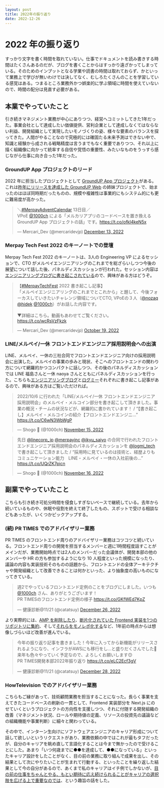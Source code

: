 ```yaml
---
layout: post
title: 2022年の振り返り
date: 2022-12-26
---
```


# 2022 年の振り返り

すっかり文字を書く時間を取れていない。仕事でドキュメントを読み書きする時間はたくさんあるのだが、ブログを書くことからはすっかり遠ざかってしまっている。そのためのインプットとなる学業や読書の時間は取れておらず、かといって業務上で学びが無いわけでは決してなく、むしろたくさんのことを学習している感覚はある。つまるところ業務外かつ娯楽的に学ぶ領域に時間を使えていないので、時間の配分は見直す必要がある。

## 本業でやっていたこと

引き続きマネジメント業務が中心にありつつ、経営へコミットしてきた1年だった。事業会社として達成したい価値提供、営利企業として達成しなくてはならない利益、開発組織として実現したいモノづくりの姿、様々な要素のバランスを探ってきた。人間がやることなので究極的には確固たる未来予測はできない中で、知識と経験から成される戦略精度は言うまでもなく重要でありつつ、それ以上に描く組織像に向かって統率する自信や覚悟の重要性、みたいなものをうっすら感じながら仕事に向き合った1年だった。

### GroundUP App プロジェクトのリード

2022 年に担当したプロジェクトとして [GroundUP App プロジェクト](https://engineering.mercari.com/blog/entry/20221213-ground-up-app/)がある。これは[昨年にリリースを達成した GroundUP Web](https://engineering.mercari.com/blog/entry/20210810-the-new-mercari-web/) の姉妹プロジェクトで、始まったのはほぼ同時期だったものの、規模や複雑性は事業的にもシステム的にも更に難易度が高かった。

<blockquote class="twitter-tweet"><p lang="ja" dir="ltr">＼<a href="https://twitter.com/hashtag/MerpayAdventCalendar?src=hash&amp;ref_src=twsrc%5Etfw">#MerpayAdventCalendar</a> 13日目／<br>VPoE <a href="https://twitter.com/1000ch?ref_src=twsrc%5Etfw">@1000ch</a> による「メルカリアプリのコードベースを置き換える GroundUP App プロジェクトの話」です。<a href="https://t.co/ofkI4keN5x">https://t.co/ofkI4keN5x</a></p>&mdash; Mercari_Dev (@mercaridevjp) <a href="https://twitter.com/mercaridevjp/status/1602500485243887616?ref_src=twsrc%5Etfw">December 13, 2022</a></blockquote>

### Merpay Tech Fest 2022 のキーノートでの登壇

Merpay Tech Fest 2022 のキーノートは、3人の Engineering VP によるセッションで、CTO がメルペイエンジニアリングのこれまでを総ざらいしつつ今後の展望について話した後、パネルディスカッションが行われた。セッション内容は[エンジニアリングブログに書き起こされている](https://engineering.mercari.com/blog/entry/20221018-mtf2022-day1-1/)ので、興味がある方はどうぞ。

<blockquote class="twitter-tweet"><p lang="ja" dir="ltr">【<a href="https://twitter.com/hashtag/MerpayTechFest?src=hash&amp;ref_src=twsrc%5Etfw">#MerpayTechFest</a> 2022 書き起こし記事】<br>「メルペイエンジニアリングのこれまでとこれから」と題して、今後フォーカスしていきたいチャレンジ領域についてCTO, VPoEの３人（<a href="https://twitter.com/nozaq?ref_src=twsrc%5Etfw">@nozaq</a> <a href="https://twitter.com/hidek?ref_src=twsrc%5Etfw">@hidek</a> <a href="https://twitter.com/1000ch?ref_src=twsrc%5Etfw">@1000ch</a>）がお話した内容です。<br><br>▼詳細はこちら。動画もあわせてご覧ください。<a href="https://t.co/wcRsVzFkzk">https://t.co/wcRsVzFkzk</a></p>&mdash; Mercari_Dev (@mercaridevjp) <a href="https://twitter.com/mercaridevjp/status/1582537013810659328?ref_src=twsrc%5Etfw">October 19, 2022</a></blockquote>

### LINE/メルペイ/一休 フロントエンドエンジニア採用説明会への出演

LINE、メルペイ、一休の三社合同でフロントエンドエンジニア向けの採用説明会に出演した。メルペイの事業の歩みと現状、そこへのフロントエンドの関わり方について網羅的かつコンパクトに話しつつ、その後のパネルディスカッションでは LINE 福島さんと一休 naoya さんとともにパネルディスカッションを行った。こちらも[エンジニアリングブログ](https://engineering.mercari.com/blog/entry/20221114-9c6bdd1ea7/)と[ログミー](https://logmi.jp/tech/articles/327552)それぞれに書き起こし記事があるので、興味がある方はご覧いただければ。

<blockquote class="twitter-tweet"><p lang="ja" dir="ltr">2022/10/6 に行われた「LINE/メルペイ/一休 フロントエンドエンジニア採用説明会」のメルペイ・メルコイン部分を書き起こして頂きました。事業の概況・チームの状況などが、網羅的に書かれています！ / “【書き起こし】メルペイ・メルコインの紹介【フロントエンドエンジニ…” <a href="https://t.co/C6wN3WbWgP">https://t.co/C6wN3WbWgP</a></p>&mdash; Shogo 🍵 (@1000ch) <a href="https://twitter.com/1000ch/status/1592337494426603520?ref_src=twsrc%5Etfw">November 15, 2022</a></blockquote>

<blockquote class="twitter-tweet"><p lang="ja" dir="ltr">先日 <a href="https://twitter.com/LINECorp_jp?ref_src=twsrc%5Etfw">@linecorp_jp</a> <a href="https://twitter.com/merpayinc?ref_src=twsrc%5Etfw">@merpayinc</a> <a href="https://twitter.com/Ikyu_saiyo?ref_src=twsrc%5Etfw">@ikyu_saiyo</a> の合同で行われたフロントエンドエンジニア採用説明会のパネルディスカッションを <a href="https://twitter.com/logmi_tech?ref_src=twsrc%5Etfw">@logmi_tech</a> で書き起こして頂きました / “採用時に見ているのは技術と、経歴よりもコミュニケーション能力　LINE・メルペイ・一休の入社前後の…” <a href="https://t.co/UQrZK7picn">https://t.co/UQrZK7picn</a></p>&mdash; Shogo 🍵 (@1000ch) <a href="https://twitter.com/1000ch/status/1592874809641553920?ref_src=twsrc%5Etfw">November 16, 2022</a></blockquote>

## 副業でやっていたこと

こちらも引き続き可処分時間を侵食しすぎないペースで継続している。去年から続いているものや、休眠や役割を終えて終了したもの、スポットで受ける相談などもあったが、いくつかピックアップする。

### (続) PR TIMES でのアドバイザリー業務

PR TIMES のフロントエンド周りのアドバイザリー業務はコツコツと続いている。フロントエンド周りの開発を担当するメンバーと週に1時間程度話すことがメインだが、業務開始時点では2人のメンバーだった会議体が、開発本部の他のメンバーや HR の方も参加するようになり 10 人程度といった規模になったり、議論の内容も実装技術そのものの話題から、フロントエンドの全体アーキテクチャや開発組織として改善できることは何かといった、より抽象度の高いものになってきている。

<blockquote class="twitter-tweet"><p lang="ja" dir="ltr">週2でやっているフロントエンド定例のことをブログにしました。いつも <a href="https://twitter.com/1000ch?ref_src=twsrc%5Etfw">@1000ch</a> さん、ありがとうございます！<br>PR TIMESのフロントエンド定例の様子 <a href="https://t.co/GKfWEd7KpZ">https://t.co/GKfWEd7KpZ</a></p>&mdash; 健康診断@11/21 (@catatsuy) <a href="https://twitter.com/catatsuy/status/1607310204819091457?ref_src=twsrc%5Etfw">December 26, 2022</a></blockquote>

より実際的には、[AMP を削除したり](https://developers.prtimes.jp/2022/03/11/remove_amp/)、[断片化されていた Frontend 実装を1つのリポジトリに集約](https://developers.prtimes.jp/2022/04/14/web-front-end-development-enviroment-in-prtimes-inc/)、そして[それらをモノレポ化する](https://developers.prtimes.jp/2022/08/22/build_monorepo_using_yarn-workspaces/)など、1年前の時点からは想像しづらいほど改善が進んでいる。

<blockquote class="twitter-tweet"><p lang="ja" dir="ltr">今年の振り返り記事を書きました！今年に入ってから新機能がリリースされるようになり、インフラがAWSにも移行をし…と盛りだくさんでした🤣<br>来年も色々やっていく予定なので、よろしくお願いします😊<br>PR TIMES開発本部2022年振り返り <a href="https://t.co/eLC2Ecf3gV">https://t.co/eLC2Ecf3gV</a></p>&mdash; 健康診断@11/21 (@catatsuy) <a href="https://twitter.com/catatsuy/status/1607923173001154561?ref_src=twsrc%5Etfw">December 28, 2022</a></blockquote>

### HowTelevision でのアドバイザリー業務

こちらもご縁があって、技術顧問業務を担当することになった。長らく事業を支えてきたコードベースの刷新の一貫として、Frontend 実装部分を Next.js にのせていくというプロジェクトの方向性を支援しつつ、それに付随する開発組織の改善（マネジメント状況、ロールや期待値の定義、リソースの投資先の議論などの組織機能や事業判断）に細々と関わっている。

その中で、インターン生向けにソフトウェアエンジニアのキャリア形成について話して欲しいというリクエストがあり、業務依頼の中ではこれが最もタフだったが、自分のキャリアを眺め直して言語化することは今まで無かったので受けることにした。あまり「いつ何歳までに●●を達成して、●●になっている」といったキャリア設計をしたことがなく、目の前の業務に取り組んで成果を出し、その結果として次にやりたいことが生まれて行動する、といったことを繰り返した結果として今の自分があるので、あくまで私のキャリアはイチ例でしかないが、[目の前の仕事をちゃんとやる、もとい期待に応え続けられることがキャリアの選択肢を広げる上で重要なのでは](/posts/2022/my-engineering-career.html)、という趣旨の話をした。
